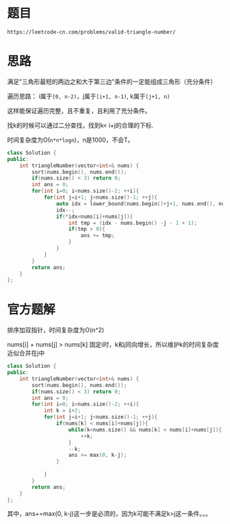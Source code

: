 # 题目
`https://leetcode-cn.com/problems/valid-triangle-number/`

# 思路
满足"三角形最短的两边之和大于第三边"条件的一定能组成三角形（充分条件）

遍历思路：
i属于`[0, n-2)`，j属于`[i+1, n-1)`, k属于`[j+1, n)`

这样能保证遍历完整，且不重复，且利用了充分条件。 

找k的时候可以通过二分查找，找到k< i+j的合理的下标.  

时间复杂度为O(`n*n*logn`)，n是1000，不会T。

```cpp
class Solution {
public:
    int triangleNumber(vector<int>& nums) {
        sort(nums.begin(), nums.end());
        if(nums.size() < 3) return 0;
        int ans = 0;
        for(int i=0; i<nums.size()-2; ++i){
            for(int j=i+1; j<nums.size()-1; ++j){
                auto idx = lower_bound(nums.begin()+j+1, nums.end(), nums[i]+nums[j]);
                idx--;
                if(*idx<nums[i]+nums[j]){
                    int tmp = (idx - nums.begin() -j - 1 + 1);
                    if(tmp > 0){
                        ans += tmp;
                    }
                }
            }
        }
        return ans;
    }
};
```



# 官方题解
排序加双指针，时间复杂度为O(n^2)

nums[i] + nums[j] > nums[k] 固定i时，k和j同向增长，所以维护k的时间复杂度近似合并在j中
```cpp
class Solution {
public:
    int triangleNumber(vector<int>& nums) {
        sort(nums.begin(), nums.end());
        if(nums.size() < 3) return 0;
        int ans = 0;
        for(int i=0; i<nums.size()-2; ++i){
            int k = i+2;
            for(int j=i+1; j<nums.size()-1; ++j){
                if(nums[k] < nums[i]+nums[j]){
                    while(k<nums.size() && nums[k] < nums[i]+nums[j]){
                        ++k;
                    }
                    --k;
                    ans += max(0, k-j);   
                }
                
            }
        }
        return ans;
    }
};
``` 

其中，ans+=max(0, k-j)这一步是必须的，因为k可能不满足k>j这一条件。。。